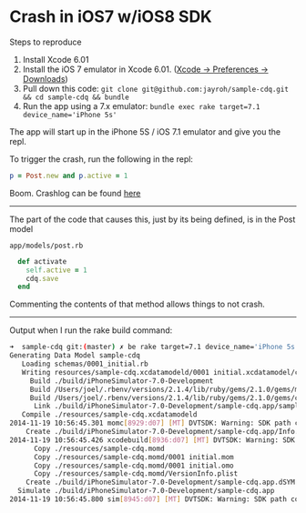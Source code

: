 # Crash in iOS7 w/iOS8 SDK

Steps to reproduce

1. Install Xcode 6.01
2. Install the iOS 7 emulator in Xcode 6.01. ([Xcode -> Preferences -> Downloads](http://www.evernote.com/shard/s330/sh/df79bc3b-418f-447d-9716-4be82ab418c0/66f39c42084d0ae6303d4603a2bb856d/deep/0/Downloads.png))
3. Pull down this code: `git clone git@github.com:jayroh/sample-cdq.git && cd sample-cdq && bundle`
4. Run the app using a 7.x emulator: `bundle exec rake target=7.1 device_name='iPhone 5s'`

The app will start up in the iPhone 5S / iOS 7.1 emulator and give you the repl.

To trigger the crash, run the following in the repl:

```ruby
p = Post.new and p.active = 1
```

Boom. Crashlog can be found [here](https://raw.githubusercontent.com/jayroh/sample-cdq/master/sample-cdq_2014-09-22-202241_jro.crash)

* * *

The part of the code that causes this, just by its being defined, is in the Post model

`app/models/post.rb`

```ruby
  def activate
    self.active = 1
    cdq.save
  end
```

Commenting the contents of that method allows things to not crash.

* * *

Output when I run the rake build command:

```sh
➜  sample-cdq git:(master) ✗ be rake target=7.1 device_name='iPhone 5s'
Generating Data Model sample-cdq
   Loading schemas/0001_initial.rb
   Writing resources/sample-cdq.xcdatamodeld/0001 initial.xcdatamodel/contents
     Build ./build/iPhoneSimulator-7.0-Development
     Build /Users/joel/.rbenv/versions/2.1.4/lib/ruby/gems/2.1.0/gems/motion-yaml-1.2.1/lib/YAMLKit
     Build /Users/joel/.rbenv/versions/2.1.4/lib/ruby/gems/2.1.0/gems/cdq-0.1.10/lib/../vendor/cdq/ext
      Link ./build/iPhoneSimulator-7.0-Development/sample-cdq.app/sample-cdq
   Compile ./resources/sample-cdq.xcdatamodeld
2014-11-19 10:56:45.301 momc[8929:d07] [MT] DVTSDK: Warning: SDK path collision for path '<DVTFilePath:0x7fa1d2446370:'/Applications/Xcode.app/Contents/Developer/Platforms/iPhoneSimulator.platform/Developer/SDKs/iPhoneSimulator8.1.sdk'>': SDK with name 'iphonesimulator8.1' being superceded by SDK with 'iphonesimulator8.1'.
    Create ./build/iPhoneSimulator-7.0-Development/sample-cdq.app/Info.plist
2014-11-19 10:56:45.426 xcodebuild[8936:d07] [MT] DVTSDK: Warning: SDK path collision for path '<DVTFilePath:0x7ffd2a63ba90:'/Applications/Xcode.app/Contents/Developer/Platforms/iPhoneSimulator.platform/Developer/SDKs/iPhoneSimulator8.1.sdk'>': SDK with name 'iphonesimulator8.1' being superceded by SDK with 'iphonesimulator8.1'.
      Copy ./resources/sample-cdq.momd
      Copy ./resources/sample-cdq.momd/0001 initial.mom
      Copy ./resources/sample-cdq.momd/0001 initial.omo
      Copy ./resources/sample-cdq.momd/VersionInfo.plist
    Create ./build/iPhoneSimulator-7.0-Development/sample-cdq.app.dSYM
  Simulate ./build/iPhoneSimulator-7.0-Development/sample-cdq.app
2014-11-19 10:56:45.800 sim[8945:d07] [MT] DVTSDK: Warning: SDK path collision for path '<DVTFilePath:0x10012ba70:'/Applications/Xcode.app/Contents/Developer/Platforms/iPhoneSimulator.platform/Developer/SDKs/iPhoneSimulator8.1.sdk'>': SDK with name 'iphonesimulator8.1' being superceded by SDK with 'iphonesimulator8.1'.
```
